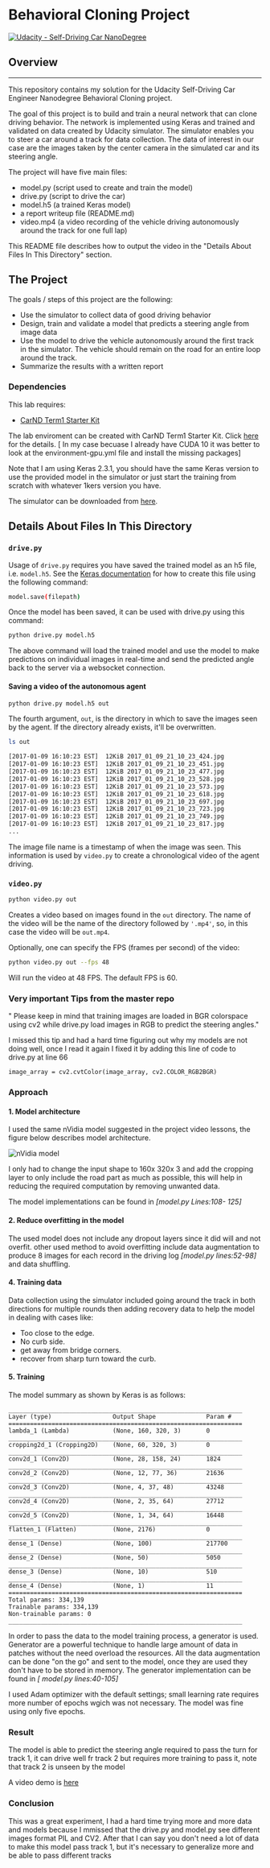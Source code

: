 # Behavioral Cloning Project

[![Udacity - Self-Driving Car NanoDegree](https://s3.amazonaws.com/udacity-sdc/github/shield-carnd.svg)](http://www.udacity.com/drive)

## Overview
---
This repository contains my solution for the Udacity Self-Driving Car Engineer Nanodegree Behavioral Cloning project.

The goal of this project is to build and train a neural network that can clone driving behavior. The network is implemented using Keras and trained and validated on data created by Udacity simulator. The simulator enables you to steer a car around a track for data collection. The data of interest in our case are the images taken by the center camera in the simulated car and its steering angle. 


The project will have five main files: 
* model.py (script used to create and train the model)
* drive.py (script to drive the car)
* model.h5 (a trained Keras model)
* a report writeup file (README.md)
* video.mp4 (a video recording of the vehicle driving autonomously around the track for one full lap)

This README file describes how to output the video in the "Details About Files In This Directory" section.


The Project
---
The goals / steps of this project are the following:
* Use the simulator to collect data of good driving behavior 
* Design, train and validate a model that predicts a steering angle from image data
* Use the model to drive the vehicle autonomously around the first track in the simulator. The vehicle should remain on the road for an entire loop around the track.
* Summarize the results with a written report

### Dependencies
This lab requires:

* [CarND Term1 Starter Kit](https://github.com/udacity/CarND-Term1-Starter-Kit)  

The lab enviroment can be created with CarND Term1 Starter Kit. Click [here](https://github.com/udacity/CarND-Term1-Starter-Kit/blob/master/README.md) for the details.  [ In my case becuase I already have CUDA 10 it was better to look at the environment-gpu.yml file and install the missing packages] 

Note that I am using Keras 2.3.1, you should have the same Keras version to use the provided model in the simulator or just start the training from scratch with whatever 1kers version you have. 

The simulator can be downloaded from [here](https://github.com/udacity/self-driving-car-sim).

## Details About Files In This Directory

### `drive.py`

Usage of `drive.py` requires you have saved the trained model as an h5 file, i.e. `model.h5`. See the [Keras documentation](https://keras.io/getting-started/faq/#how-can-i-save-a-keras-model) for how to create this file using the following command:
```sh
model.save(filepath)
```

Once the model has been saved, it can be used with drive.py using this command:

```sh
python drive.py model.h5
```

The above command will load the trained model and use the model to make predictions on individual images in real-time and send the predicted angle back to the server via a websocket connection.

#### Saving a video of the autonomous agent

```sh
python drive.py model.h5 out
```

The fourth argument, `out`, is the directory in which to save the images seen by the agent. If the directory already exists, it'll be overwritten.

```sh
ls out

[2017-01-09 16:10:23 EST]  12KiB 2017_01_09_21_10_23_424.jpg
[2017-01-09 16:10:23 EST]  12KiB 2017_01_09_21_10_23_451.jpg
[2017-01-09 16:10:23 EST]  12KiB 2017_01_09_21_10_23_477.jpg
[2017-01-09 16:10:23 EST]  12KiB 2017_01_09_21_10_23_528.jpg
[2017-01-09 16:10:23 EST]  12KiB 2017_01_09_21_10_23_573.jpg
[2017-01-09 16:10:23 EST]  12KiB 2017_01_09_21_10_23_618.jpg
[2017-01-09 16:10:23 EST]  12KiB 2017_01_09_21_10_23_697.jpg
[2017-01-09 16:10:23 EST]  12KiB 2017_01_09_21_10_23_723.jpg
[2017-01-09 16:10:23 EST]  12KiB 2017_01_09_21_10_23_749.jpg
[2017-01-09 16:10:23 EST]  12KiB 2017_01_09_21_10_23_817.jpg
...
```

The image file name is a timestamp of when the image was seen. This information is used by `video.py` to create a chronological video of the agent driving.

### `video.py`

```sh
python video.py out
```

Creates a video based on images found in the `out` directory. The name of the video will be the name of the directory followed by `'.mp4'`, so, in this case the video will be `out.mp4`.

Optionally, one can specify the FPS (frames per second) of the video:

```sh
python video.py out --fps 48
```

Will run the video at 48 FPS. The default FPS is 60.

### Very important Tips from the master repo 
" Please keep in mind that training images are loaded in BGR colorspace using cv2 while drive.py load images in RGB to predict the steering angles."

I missed this tip and had a hard time figuring out why my models are not doing well, once I read it again I fixed it by adding this line of code to drive.py at line 66
```
image_array = cv2.cvtColor(image_array, cv2.COLOR_RGB2BGR)
```

### Approach

#### 1. Model architecture 

I used the same nVidia model suggested in the project video lessons, the figure below describes  model architecture.


![nVidia model](./report-media/nVidia_model.png)



I only had to change the input shape to 160x 320x 3 and add the cropping layer to only include the road part as much as possible, this will help in reducing the required computation by removing unwanted data.

The model implementations can be found in _[model.py Lines:108- 125]_ 

#### 2. Reduce overfitting in the model

The used model does not include any dropout layers since it did will and not overfit. other used method to avoid overfitting include data augmentation to produce 8 images for each record in the driving log _[model.py lines:52-98]_ and data shuffling. 

#### 4. Training data
Data collection using the simulator included going around the track in both directions for multiple rounds then adding recovery data to help the model in dealing with cases like:
- Too close to the edge.
- No curb side.
- get away from bridge corners.
- recover from sharp turn toward the curb.

#### 5. Training 

The model summary as shown by Keras is as follows:
```
_________________________________________________________________
Layer (type)                 Output Shape              Param #   
=================================================================
lambda_1 (Lambda)            (None, 160, 320, 3)       0         
_________________________________________________________________
cropping2d_1 (Cropping2D)    (None, 60, 320, 3)        0         
_________________________________________________________________
conv2d_1 (Conv2D)            (None, 28, 158, 24)       1824      
_________________________________________________________________
conv2d_2 (Conv2D)            (None, 12, 77, 36)        21636     
_________________________________________________________________
conv2d_3 (Conv2D)            (None, 4, 37, 48)         43248     
_________________________________________________________________
conv2d_4 (Conv2D)            (None, 2, 35, 64)         27712     
_________________________________________________________________
conv2d_5 (Conv2D)            (None, 1, 34, 64)         16448     
_________________________________________________________________
flatten_1 (Flatten)          (None, 2176)              0         
_________________________________________________________________
dense_1 (Dense)              (None, 100)               217700    
_________________________________________________________________
dense_2 (Dense)              (None, 50)                5050      
_________________________________________________________________
dense_3 (Dense)              (None, 10)                510       
_________________________________________________________________
dense_4 (Dense)              (None, 1)                 11        
=================================================================
Total params: 334,139
Trainable params: 334,139
Non-trainable params: 0
_________________________________________________________________
```

In order to pass the data to the model training process, a generator is used. Generator are a powerful technique to handle large amount of data in patches without the need overload the resources. All the data augmentation can be done "on the go" and sent to the model, once they are used they don't have to be stored in memory. The generator implementation can be found in _[ model.py lines:40-105]_

I used Adam optimizer with the default settings; small learning rate requires more number of epochs wgich was not necessary. The model was fine using only five epochs.


### Result

The model is able to predict the steering angle required to pass the turn for track 1, it can drive well fr track 2 but requires more training to pass it, note that track 2  is unseen by the model

A video demo is [here](https://youtu.be/aCyWo7mlSos)

### Conclusion

This was a great experiment, I had a hard time trying more and more data and models because I mmissed that the drive.py and model.py see different images format PIL and CV2. After that I can say you don't need a lot of data to make this model pass track 1, but it's necessary to generalize more and be able to pass different tracks
